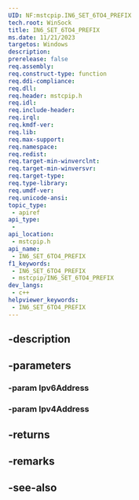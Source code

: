 ```yaml
---
UID: NF:mstcpip.IN6_SET_6TO4_PREFIX
tech.root: WinSock
title: IN6_SET_6TO4_PREFIX
ms.date: 11/21/2023
targetos: Windows
description: 
prerelease: false
req.assembly: 
req.construct-type: function
req.ddi-compliance: 
req.dll: 
req.header: mstcpip.h
req.idl: 
req.include-header: 
req.irql: 
req.kmdf-ver: 
req.lib: 
req.max-support: 
req.namespace: 
req.redist: 
req.target-min-winverclnt: 
req.target-min-winversvr: 
req.target-type: 
req.type-library: 
req.umdf-ver: 
req.unicode-ansi: 
topic_type:
 - apiref
api_type:
 - 
api_location:
 - mstcpip.h
api_name:
 - IN6_SET_6TO4_PREFIX
f1_keywords:
 - IN6_SET_6TO4_PREFIX
 - mstcpip/IN6_SET_6TO4_PREFIX
dev_langs:
 - c++
helpviewer_keywords:
 - IN6_SET_6TO4_PREFIX
---
```


## -description

## -parameters

### -param Ipv6Address

### -param Ipv4Address

## -returns

## -remarks

## -see-also

